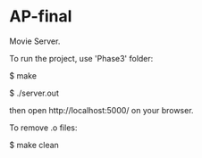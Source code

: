 # AP-final
Movie Server.

To run the project, use 'Phase3' folder:

$ make

$ ./server.out

then open http://localhost:5000/ on your browser.

To remove .o files:

$ make clean
